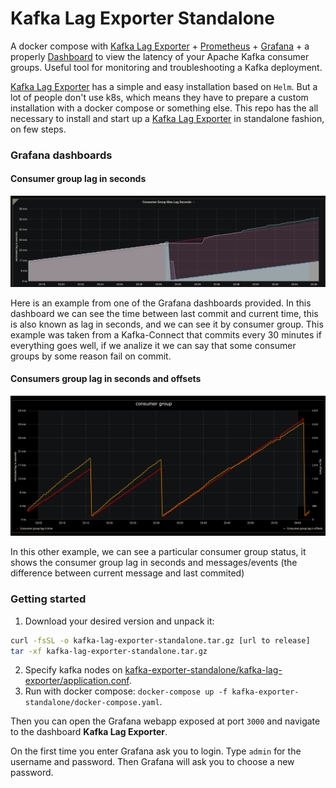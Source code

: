 # Kafka Lag Exporter Standalone

A docker compose with [Kafka Lag Exporter] + [Prometheus] + [Grafana] + a properly [Dashboard](https://github.com/lightbend/kafka-lag-exporter/tree/master/grafana) to view the latency of your Apache Kafka consumer groups. Useful tool for monitoring and troubleshooting a Kafka deployment.

[Kafka Lag Exporter] has a simple and easy installation based on `Helm`.
But a lot of people don't use k8s, which means they have to prepare a custom installation with a docker compose or something else. This repo has the all necessary to install and start up a [Kafka Lag Exporter] in standalone fashion, on few steps.

### Grafana dashboards


#### Consumer group lag in seconds

![Consumer Groups Time Lag](docs/consumer_group_lag_seconds.png)

Here is an example from one of the Grafana dashboards provided. 
In this dashboard we can see the time between last commit and current time, this is also known as lag in seconds, 
and we can see it by consumer group. 
This example was taken from a Kafka-Connect that commits every 30 minutes if everything goes well, 
if we analize it we can say that some consumer groups by some reason fail on commit.

#### Consumers group lag in seconds and offsets


![Consumer Group Time and Events Lag](docs/consumer_group_seconds_and_events_lag.png)

In this other example, we can see a particular consumer group status, 
it shows the consumer group lag in seconds and messages/events (the difference between current message and last commited)

### Getting started

1. Download your desired version and unpack it:

```bash
curl -fsSL -o kafka-lag-exporter-standalone.tar.gz [url to release]
tar -xf kafka-lag-exporter-standalone.tar.gz
```

2. Specify kafka nodes on [kafka-exporter-standalone/kafka-lag-exporter/application.conf].
3. Run with docker compose: `docker-compose up -f kafka-exporter-standalone/docker-compose.yaml`.

Then you can open the Grafana webapp exposed at port `3000` and navigate to the dashboard **Kafka Lag Exporter**.

On the first time you enter Grafana ask you to login. Type `admin` for the username and password. Then Grafana will ask you to choose a new password.

[Kafka Lag Exporter]: https://github.com/lightbend/kafka-lag-exporter
[Prometheus]: https://prometheus.io/
[Grafana]: https://grafana.com/
[kafka-exporter-standalone/kafka-lag-exporter/application.conf]: kafka-exporter-standalone/kafka-lag-exporter/application.conf
[kafka-exporter-standalone/docker-compose.yaml]: kafka-exporter-standalone/docker-compose.yaml
